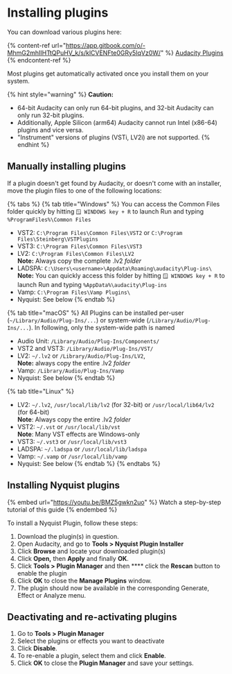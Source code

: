 # Installing plugins

You can download various plugins here:

{% content-ref url="https://app.gitbook.com/o/-MhmG2mhIIHTtQPuHV_k/s/klCVENFte0GRy5IqVz0W/" %}
[Audacity Plugins](https://app.gitbook.com/o/-MhmG2mhIIHTtQPuHV\_k/s/klCVENFte0GRy5IqVz0W/)
{% endcontent-ref %}

Most plugins get automatically activated once you install them on your system.

{% hint style="warning" %}
**Caution:**

* 64-bit Audacity can only run 64-bit plugins, and 32-bit Audacity can only run 32-bit plugins.&#x20;
* Additionally, Apple Silicon (arm64) Audacity cannot run Intel (x86-64) plugins and vice versa.
* "Instrument" versions of plugins (VSTi, LV2i) are not supported.
{% endhint %}

## Manually installing plugins

If a plugin doesn't get found by Audacity, or doesn't come with an installer, move the plugin files to one of the following locations:

{% tabs %}
{% tab title="Windows" %}
You can access the Common Files folder quickly by hitting `🪟 WINDOWS key + R` to launch Run and typing `%ProgramFiles%\Common Files`
* VST2:  `C:\Program Files\Common Files\VST2` or `C:\Program Files\Steinberg\VSTPlugins`
* VST3: `C:\Program Files\Common Files\VST3`&#x20;
* LV2:  `C:\Program Files\Common Files\LV2`\
  **Note:** Always copy the complete .lv2 _folder_
* LADSPA: `C:\Users\<username>\Appdata\Roaming\audacity\Plug-ins\`
  **Note:** You can quickly access this folder by hitting `🪟 WINDOWS key + R` to launch Run and typing `%AppData%\audacity\Plug-ins`
* Vamp: `C:\Program Files\Vamp Plugins\`
* Nyquist: See below
{% endtab %}

{% tab title="macOS" %}
All Plugins can be installed per-user (`~/Library/Audio/Plug-Ins/...`) or system-wide (`/Library/Audio/Plug-Ins/...`). In following, only the system-wide path is named

* Audio Unit: `/Library/Audio/Plug-Ins/Components/`
* VST2 and VST3: `/Library/Audio/Plug-Ins/VST/`
* LV2: `~/.lv2` or `/Library/Audio/Plug-Ins/LV2`,\
  **Note:** always copy the entire .lv2 _folder_
* Vamp: `/Library/Audio/Plug-Ins/Vamp`
* Nyquist: See below
{% endtab %}

{% tab title="Linux" %}
* LV2: `~/.lv2`, `/usr/local/lib/lv2` (for 32-bit) or `/usr/local/lib64/lv2` (for 64-bit)\
  **Note**: Always copy the entire .lv2 _folder_
* VST2: `~/.vst` or `/usr/local/lib/vst`\
  **Note**: Many VST effects are Windows-only
* VST3: `~/.vst3` or `/usr/local/lib/vst3`
* LADSPA: `~/.ladspa` or `/usr/local/lib/ladspa`
* Vamp: `~/.vamp` or `/usr/local/lib/vamp`
* Nyquist: See below
{% endtab %}
{% endtabs %}

## Installing Nyquist plugins

{% embed url="https://youtu.be/BMZ5gwkn2uo" %}
Watch a step-by-step tutorial of this guide
{% endembed %}

To install a Nyquist Plugin, follow these steps:

1. Download the plugin(s) in question.
2. Open Audacity, and go to **Tools > Nyquist Plugin Installer**
3. Click **Browse** and locate your downloaded plugin(s)
4. Click **Open,** then **Apply** and finally **OK**.
5. Click **Tools > Plugin Manager** and then **** click the **Rescan** button to enable the plugin
6. Click **OK** to close the **Manage Plugins** window.
7. The plugin should now be available in the corresponding Generate, Effect or Analyze menu.

## Deactivating and re-activating plugins

1. Go to **Tools > Plugin Manager**
2. Select the plugins or effects you want to deactivate
3. Click **Disable**.
4. To re-enable a plugin, select them and click **Enable**.
5. Click **OK** to close the **Plugin Manager** and save your settings.
